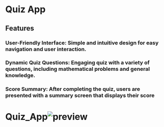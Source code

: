 # Quiz App
## Features
### User-Friendly Interface: Simple and intuitive design for easy navigation and user interaction.
### Dynamic Quiz Questions: Engaging quiz with a variety of questions, including mathematical problems and general knowledge.
### Score Summary: After completing the quiz, users are presented with a summary screen that displays their score 


# Quiz_App![preview](https://github.com/user-attachments/assets/2680669d-ad1c-4032-97b5-5ef4d2389e41)
